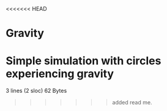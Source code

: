 <<<<<<< HEAD
# Gravity
Simple simulation with circles experiencing gravity
=======
3 lines (2 sloc)  62 Bytes
>>>>>>> added read me.
